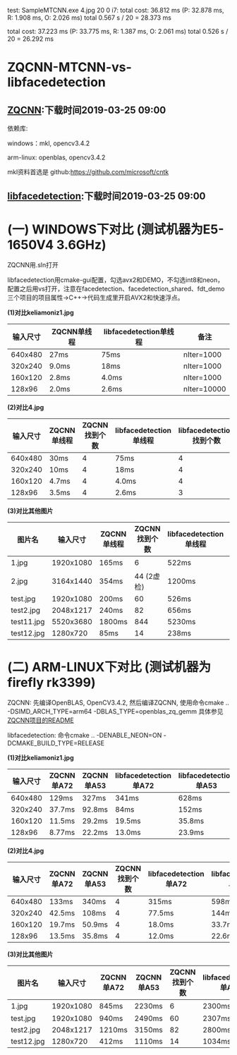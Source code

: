 test:
SampleMTCNN.exe 4.jpg 20 0
i7:
total cost: 36.812 ms (P: 32.878 ms, R: 1.908 ms, O: 2.026 ms)
total 0.567 s / 20 = 28.373 ms

total cost: 37.223 ms (P: 33.775 ms, R: 1.387 ms, O: 2.061 ms)
total 0.526 s / 20 = 26.292 ms


# ZQCNN-MTCNN-vs-libfacedetection

## [ZQCNN](https://github.com/zuoqing1988/ZQCNN):下载时间2019-03-25 09:00

依赖库:

windows：mkl, opencv3.4.2

arm-linux: openblas, opencv3.4.2

mkl资料首选是 github:https://github.com/microsoft/cntk


## [libfacedetection](https://github.com/ShiqiYu/libfacedetection):下载时间2019-03-25 09:00

# (一) WINDOWS下对比 (测试机器为E5-1650V4 3.6GHz)

ZQCNN用.sln打开

libfacedetection用cmake-gui配置，勾选avx2和DEMO，不勾选int8和neon，配置之后用vs打开，注意在facedetection、facedetection_shared、fdt_demo三个项目的项目属性->C++->代码生成里开启AVX2和快速浮点。

**(1)对比keliamoniz1.jpg**

| 输入尺寸     | ZQCNN单线程|  libfacedetection单线程 | 备注       |
| ------       | ---------  | -----------------       | --------   |
| 640x480      |  27ms      | 75ms                    | nIter=1000 |
| 320x240      |  9.0ms     | 18ms                    | nIter=1000 |
| 160x120      |  2.8ms     | 4.0ms                   | nIter=1000 |
| 128x96       |  2.0ms     | 2.6ms                   | nIter=10000|

**(2)对比4.jpg**

| 输入尺寸     | ZQCNN单线程 | ZQCNN找到个数 |  libfacedetection单线程 | libfacedetection找到个数 | 备注       |
| ------       | ---------   | ------------- | -----------------       | ------------------------ | -------    |
| 640x480      |  30ms       | 4             | 75ms                    | 4                        | nIter=1000 |
| 320x240      |  10ms       | 4             | 18ms                    | 4                        | nIter=1000 |
| 160x120      |  4.7ms      | 4             | 4.0ms                   | 4                        | nIter=1000 |
| 128x96       |  3.5ms      | 4             | 2.6ms                   | 3                        | nIter=10000|

**(3)对比其他图片**

| 图片名      | 输入尺寸     | ZQCNN单线程 | ZQCNN找到个数 |  libfacedetection单线程 | libfacedetection找到个数 | 备注      |
| ------      | ------       | ---------   | ------------- | -----------------       | ------------------------ | --------  |
| 1.jpg       | 1920x1080    |  165ms      | 6             | 522ms                   | 10 (2虚检)               | nIter=100 |
| 2.jpg       | 3164x1440    |  354ms      | 44 (2虚检)    | 1200ms                  | 42 (很多框不准)          | nIter=10  |
| test.jpg    | 1920x1080    |  200ms      | 60            | 526ms                   | 50                       | nIter=100 |
| test2.jpg   | 2048x1217    |  240ms      | 82            | 656ms                   | 50                       | nIter=50  |
| test11.jpg  | 5520x3680    |  1800ms     | 844           | 5230ms                  | 50                       | nIter=10  |
| test12.jpg  | 1280x720     |  85ms       | 14            | 238ms                   | 14                       | nIter=100 |

# (二) ARM-LINUX下对比 (测试机器为firefly rk3399)

ZQCNN: 先编译OpenBLAS, OpenCV3.4.2, 然后编译ZQCNN, 使用命令cmake .. -DSIMD_ARCH_TYPE=arm64 -DBLAS_TYPE=openblas_zq_gemm 具体参见[ZQCNN项目的README](https://github.com/zuoqing1988/ZQCNN)

libfacedetection: 命令cmake .. -DENABLE_NEON=ON -DCMAKE_BUILD_TYPE=RELEASE


**(1)对比keliamoniz1.jpg**

| 输入尺寸     | ZQCNN单A72   | ZQCNN单A53   |  libfacedetection单A72 |  libfacedetection单A53   | 备注       |
| ------       | ---------    | -----------  |   ------------         |  ------------------      | --------   |
| 640x480      |  129ms       | 327ms        |    341ms               |  628ms                   | nIter=100  |
| 320x240      |  37.7ms      | 92.8ms       |    84ms                |  152ms                   | nIter=100  |
| 160x120      |  11.5ms      | 29.2ms       |    19.5ms              |  35.8ms                  | nIter=500  |
| 128x96       |  8.77ms      | 22.2ms       |    13.0ms              |  23.9ms                  | nIter=1000 |

**(2)对比4.jpg**

| 输入尺寸     | ZQCNN单A72   | ZQCNN单A53  | ZQCNN找到个数 |  libfacedetection单A72 |  libfacedetection单A53  | libfacedetection找到个数  | 备注       |
| ------       | ---------    | ----------- | -----------   |   ------------         |  ------------------     | ------------------------- | --------   |
| 640x480      |  133ms       | 340ms       |       4       |  315ms                 |    598ms                | 4                         | nIter=100  |
| 320x240      |  42.5ms      | 108ms       |       4       |  77.5ms                |    144ms                | 4                         | nIter=100  |
| 160x120      |  19.7ms      | 50.9ms      |       4       |  18.0ms                |    33.7ms               | 4                         | nIter=500  |
| 128x96       |  13.5ms      | 35.8ms      |       4       |  12.0ms                |    22.6ms               | 3                         | nIter=1000 |

**(3)对比其他图片**

| 图片名      | 输入尺寸     | ZQCNN单A72 | ZQCNN单A53 | ZQCNN找到个数 |  libfacedetection单A72 |  libfacedetection单A53  | libfacedetection找到个数 | 备注     |
| ------      | ------       | ---------  | ---------- | ------------- |   ------------         |  ------------------     | ------------------------ | -------  |
| 1.jpg       | 1920x1080    |  845ms     | 2230ms     | 6             |   2300ms               |  4265ms                 | 10 (2虚检)               | nIter=10 |
| test.jpg    | 1920x1080    |  940ms     | 2490ms     | 60            |   2307ms               |  4266ms                 | 50                       | nIter=10 |
| test2.jpg   | 2048x1217    |  1210ms    | 3150ms     | 82            |   2800ms               |  5185ms                 | 50                       | nIter=10 |
| test12.jpg  | 1280x720     |  412ms     | 1110ms     | 14            |   1034ms               |  1896ms                 | 14                       | nIter=10 |
